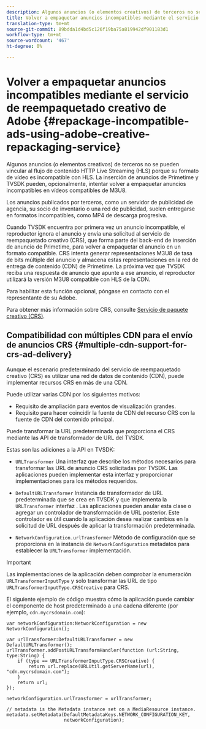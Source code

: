 ```yaml
---
description: Algunos anuncios (o elementos creativos) de terceros no se pueden vincular al flujo de contenido HTTP Live Streaming (HLS) porque su formato de vídeo es incompatible con HLS. La inserción de anuncios de Primetime y TVSDK pueden, opcionalmente, intentar volver a empaquetar anuncios incompatibles en vídeos compatibles de M3U8.
title: Volver a empaquetar anuncios incompatibles mediante el servicio de reempaquetado creativo de Adobe
translation-type: tm+mt
source-git-commit: 89bdda1d4bd5c126f19ba75a819942df901183d1
workflow-type: tm+mt
source-wordcount: '467'
ht-degree: 0%

---
```



# Volver a empaquetar anuncios incompatibles mediante el servicio de reempaquetado creativo de Adobe {#repackage-incompatible-ads-using-adobe-creative-repackaging-service}

Algunos anuncios (o elementos creativos) de terceros no se pueden vincular al flujo de contenido HTTP Live Streaming (HLS) porque su formato de vídeo es incompatible con HLS. La inserción de anuncios de Primetime y TVSDK pueden, opcionalmente, intentar volver a empaquetar anuncios incompatibles en vídeos compatibles de M3U8.

Los anuncios publicados por terceros, como un servidor de publicidad de agencia, su socio de inventario o una red de publicidad, suelen entregarse en formatos incompatibles, como MP4 de descarga progresiva.

Cuando TVSDK encuentra por primera vez un anuncio incompatible, el reproductor ignora el anuncio y envía una solicitud al servicio de reempaquetado creativo (CRS), que forma parte del back-end de inserción de anuncio de Primetime, para volver a empaquetar el anuncio en un formato compatible. CRS intenta generar representaciones M3U8 de tasa de bits múltiple del anuncio y almacena estas representaciones en la red de entrega de contenido (CDN) de Primetime. La próxima vez que TVSDK reciba una respuesta de anuncio que apunte a ese anuncio, el reproductor utilizará la versión M3U8 compatible con HLS de la CDN.

Para habilitar esta función opcional, póngase en contacto con el representante de su Adobe.

Para obtener más información sobre CRS, consulte [Servicio de paquete creativo (CRS)](https://helpx.adobe.com/content/dam/help/en/primetime/guides/crs.pdf).

## Compatibilidad con múltiples CDN para el envío de anuncios CRS {#multiple-cdn-support-for-crs-ad-delivery}

Aunque el escenario predeterminado del servicio de reempaquetado creativo (CRS) es utilizar una red de datos de contenido (CDN), puede implementar recursos CRS en más de una CDN.

Puede utilizar varias CDN por los siguientes motivos:

* Requisito de ampliación para eventos de visualización grandes.
* Requisito para hacer coincidir la fuente de CDN del recurso CRS con la fuente de CDN del contenido principal.

Puede transformar la URL predeterminada que proporciona el CRS mediante las API de transformador de URL del TVSDK.

Estas son las adiciones a la API en TVSDK:

* `URLTransformer` Una interfaz que describe los métodos necesarios para transformar las URL de anuncio CRS solicitadas por TVSDK. Las aplicaciones pueden implementar esta interfaz y proporcionar implementaciones para los métodos requeridos.

* `DefaultURLTransformer` Instancia de transformador de URL predeterminada que se crea en TVSDK y que implementa la  `URLTransformer` interfaz . Las aplicaciones pueden anular esta clase o agregar un controlador de transformación de URL posterior. Este controlador es útil cuando la aplicación desea realizar cambios en la solicitud de URL después de aplicar la transformación predeterminada.

* `NetworkConfiguration.urlTransformer` Método de configuración que se proporciona en la instancia de  `NetworkConfiguration` metadatos para establecer la  `URLTransformer` implementación.

>[!IMPORTANT]
>
>Las implementaciones de la aplicación deben comprobar la enumeración `URLTransformerInputType` y solo transformar las URL de tipo `URLTransformerInputType.CRSCreative` para CRS.

El siguiente ejemplo de código muestra cómo la aplicación puede cambiar el componente de host predeterminado a una cadena diferente (por ejemplo, `cdn.mycrsdomain.com`):

```
var networkConfiguration:NetworkConfiguration = new NetworkConfiguration(); 
   
var urlTransformer:DefaultURLTransformer = new DefaultURLTransformer(); 
urlTransformer.addPostURLTransformHandler(function (url:String, type:String) { 
    if (type == URLTransformerInputType.CRSCreative) { 
        return url.replace(URLUtil.getServerName(url), "cdn.mycrsdomain.com"); 
    } 
    return url; 
}); 
  
networkConfiguration.urlTransformer = urlTransformer; 
   
// metadata is the Metadata instance set on a MediaResource instance. 
metadata.setMetadata(DefaultMetadataKeys.NETWORK_CONFIGURATION_KEY,  
                     networkConfiguration);
```
